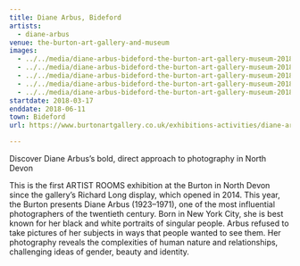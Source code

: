 ```yaml
---
title: Diane Arbus, Bideford
artists:
  - diane-arbus
venue: the-burton-art-gallery-and-museum
images:
  - ../../media/diane-arbus-bideford-the-burton-art-gallery-museum-2018-03-17-0.webp
  - ../../media/diane-arbus-bideford-the-burton-art-gallery-museum-2018-03-17-1.webp
  - ../../media/diane-arbus-bideford-the-burton-art-gallery-museum-2018-03-17-2.webp
  - ../../media/diane-arbus-bideford-the-burton-art-gallery-museum-2018-03-17-3.webp
  - ../../media/diane-arbus-bideford-the-burton-art-gallery-museum-2018-03-17-4.webp
startdate: 2018-03-17
enddate: 2018-06-11
town: Bideford
url: https://www.burtonartgallery.co.uk/exhibitions-activities/diane-arbus/

---
```


Discover Diane Arbus’s bold, direct approach to photography in North Devon

This is the first ARTIST ROOMS exhibition at the Burton in North Devon since the gallery’s Richard Long display, which opened in 2014. This year, the Burton presents Diane Arbus (1923–1971), one of the most influential photographers of the twentieth century. Born in New York City, she is best known for her black and white portraits of singular people. Arbus refused to take pictures of her subjects in ways that people wanted to see them. Her photography reveals the complexities of human nature and relationships, challenging ideas of gender, beauty and identity.